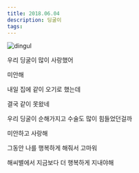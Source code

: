 ```yaml
---
title: 2018.06.04
description: 딩굴이
tags:
---
```

![dingul](https://user-images.githubusercontent.com/33112915/40915607-afef0572-6837-11e8-8abc-32019f8ae172.jpg)

우리 딩굴이 많이 사랑했어

미안해

내일 집에 같이 오기로 했는데

결국 같이 못왔네

우리 딩굴이 순해가지고 수술도 많이 힘들었던걸까

미안하고 사랑해

그동안 나를 행복하게 해줘서 고마워

해씨별에서 지금보다 더 행복하게 지내야해

